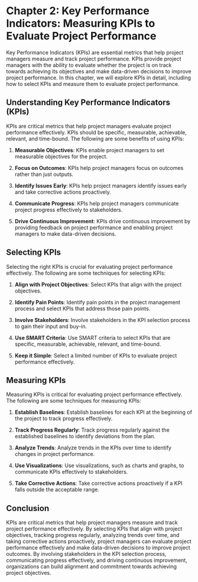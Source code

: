Chapter 2: Key Performance Indicators: Measuring KPIs to Evaluate Project Performance
=====================================================================================

Key Performance Indicators (KPIs) are essential metrics that help project managers measure and track project performance. KPIs provide project managers with the ability to evaluate whether the project is on track towards achieving its objectives and make data-driven decisions to improve project performance. In this chapter, we will explore KPIs in detail, including how to select KPIs and measure them to evaluate project performance.

Understanding Key Performance Indicators (KPIs)
-----------------------------------------------

KPIs are critical metrics that help project managers evaluate project performance effectively. KPIs should be specific, measurable, achievable, relevant, and time-bound. The following are some benefits of using KPIs:

1. **Measurable Objectives**: KPIs enable project managers to set measurable objectives for the project.

2. **Focus on Outcomes**: KPIs help project managers focus on outcomes rather than just outputs.

3. **Identify Issues Early**: KPIs help project managers identify issues early and take corrective actions proactively.

4. **Communicate Progress**: KPIs help project managers communicate project progress effectively to stakeholders.

5. **Drive Continuous Improvement**: KPIs drive continuous improvement by providing feedback on project performance and enabling project managers to make data-driven decisions.

Selecting KPIs
--------------

Selecting the right KPIs is crucial for evaluating project performance effectively. The following are some techniques for selecting KPIs:

1. **Align with Project Objectives**: Select KPIs that align with the project objectives.

2. **Identify Pain Points**: Identify pain points in the project management process and select KPIs that address those pain points.

3. **Involve Stakeholders**: Involve stakeholders in the KPI selection process to gain their input and buy-in.

4. **Use SMART Criteria**: Use SMART criteria to select KPIs that are specific, measurable, achievable, relevant, and time-bound.

5. **Keep it Simple**: Select a limited number of KPIs to evaluate project performance effectively.

Measuring KPIs
--------------

Measuring KPIs is critical for evaluating project performance effectively. The following are some techniques for measuring KPIs:

1. **Establish Baselines**: Establish baselines for each KPI at the beginning of the project to track progress effectively.

2. **Track Progress Regularly**: Track progress regularly against the established baselines to identify deviations from the plan.

3. **Analyze Trends**: Analyze trends in the KPIs over time to identify changes in project performance.

4. **Use Visualizations**: Use visualizations, such as charts and graphs, to communicate KPIs effectively to stakeholders.

5. **Take Corrective Actions**: Take corrective actions proactively if a KPI falls outside the acceptable range.

Conclusion
----------

KPIs are critical metrics that help project managers measure and track project performance effectively. By selecting KPIs that align with project objectives, tracking progress regularly, analyzing trends over time, and taking corrective actions proactively, project managers can evaluate project performance effectively and make data-driven decisions to improve project outcomes. By involving stakeholders in the KPI selection process, communicating progress effectively, and driving continuous improvement, organizations can build alignment and commitment towards achieving project objectives.
